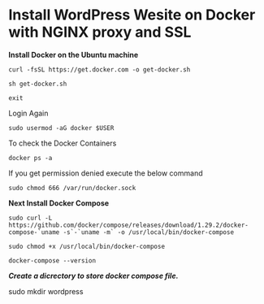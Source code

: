 # Install WordPress Wesite on Docker with NGINX proxy and SSL

****Install Docker on the Ubuntu machine****  
```
curl -fsSL https://get.docker.com -o get-docker.sh
````
```
sh get-docker.sh
````
```
exit
````
Login Again

```
sudo usermod -aG docker $USER 
````
To check the Docker Containers
```
docker ps -a
````
If you get permission denied execute the below command
```
sudo chmod 666 /var/run/docker.sock
````

****Next Install Docker Compose****
```
sudo curl -L https://github.com/docker/compose/releases/download/1.29.2/docker-compose-`uname -s`-`uname -m` -o /usr/local/bin/docker-compose
````
```
sudo chmod +x /usr/local/bin/docker-compose
````
```
docker-compose --version
````
***Create a dicrectory to store docker compose file.***

sudo mkdir wordpress




